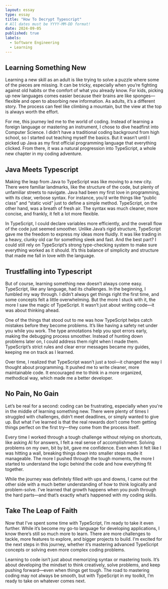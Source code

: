 ```yaml
---
layout: essay
type: essay
title: "How To Decrypt Typescript"
# All dates must be YYYY-MM-DD format!
date: 2024-09-05
published: true
labels:
  - Software Engineering
  - Learning
---
```


## Learning Something New 

Learning a new skill as an adult is like trying to solve a puzzle where some of the pieces are missing. It can be tricky, especially when you’re fighting against old habits or the comfort of what you already know. For kids, picking up new languages comes easier because their brains are like sponges—flexible and open to absorbing new information. As adults, it’s a different story. The process can feel like climbing a mountain, but the view at the top is always worth the effort.

For me, this journey led me to the world of coding. Instead of learning a foreign language or mastering an instrument, I chose to dive headfirst into Computer Science. I didn’t have a traditional coding background from high school, so I started out teaching myself the basics. But it wasn’t until I picked up Java as my first official programming language that everything clicked. From there, it was a natural progression into TypeScript, a whole new chapter in my coding adventure.


## Java Meets Typescript

Making the leap from Java to TypeScript was like moving to a new city. There were familiar landmarks, like the structure of the code, but plenty of unfamiliar streets to navigate. Java had been my first love in programming, with its clear, verbose syntax. For instance, you’d write things like “public class” and “static void” just to define a simple method. TypeScript, on the other hand, was a breath of fresh air. The syntax was much cleaner, more concise, and frankly, it felt a lot more flexible.

In TypeScript, I could declare variables more efficiently, and the overall flow of the code just seemed smoother. Unlike Java’s rigid structure, TypeScript gave me the freedom to express my ideas more fluidly. It was like trading in a heavy, clunky old car for something sleek and fast. And the best part? I could still rely on TypeScript’s strong type-checking system to make sure everything worked as it should. It’s this balance of simplicity and structure that made me fall in love with the language.


## Trustfalling into Typescript 

But of course, learning something new doesn’t always come easy. TypeScript, like any language, had its challenges. In the beginning, I fumbled my way through. I didn’t always get things right the first time, and some concepts felt a little overwhelming. But the more I stuck with it, the more I saw the magic of TypeScript. It wasn’t just about writing code—it was about thinking ahead.

One of the things that stood out to me was how TypeScript helps catch mistakes before they become problems. It’s like having a safety net under you while you work. The type annotations help you spot errors early, making the debugging process smoother. Instead of hunting down problems later on, I could address them right when I made them. TypeScript’s strict rules and clear error messages became my guides, keeping me on track as I learned.

Over time, I realized that TypeScript wasn’t just a tool—it changed the way I thought about programming. It pushed me to write cleaner, more maintainable code. It encouraged me to think in a more organized, methodical way, which made me a better developer.


## No Pain, No Gain

Let’s be real for a second: coding can be frustrating, especially when you're in the middle of learning something new. There were plenty of times I struggled with challenges, didn’t meet deadlines, or simply wanted to give up. But what I’ve learned is that the real rewards don’t come from getting things perfect on the first try—they come from the process itself.

Every time I worked through a tough challenge without relying on shortcuts, like asking AI for answers, I felt a real sense of accomplishment. Solving problems on my own, bit by bit, gave me confidence. Even when it felt like I was hitting a wall, breaking things down into smaller steps made it manageable. The more I pushed through the tough moments, the more I started to understand the logic behind the code and how everything fit together.

While the journey was definitely filled with ups and downs, I came out the other side with a much better understanding of how to think logically and problem-solve. I’ve learned that growth happens when you push through the hard parts—and that’s exactly what’s happened with my coding skills.


## Take The Leap of Faith

Now that I’ve spent some time with TypeScript, I’m ready to take it even further. While it’s become my go-to language for developing applications, I know there’s still so much more to learn. There are more challenges to tackle, more features to explore, and bigger projects to build. I’m excited for the next steps in this journey, whether it’s mastering advanced TypeScript concepts or solving even more complex coding problems.

Learning to code isn’t just about memorizing syntax or mastering tools. It’s about developing the mindset to think creatively, solve problems, and keep pushing forward—even when things get tough. The road to mastering coding may not always be smooth, but with TypeScript in my toolkit, I’m ready to take on whatever comes next.
